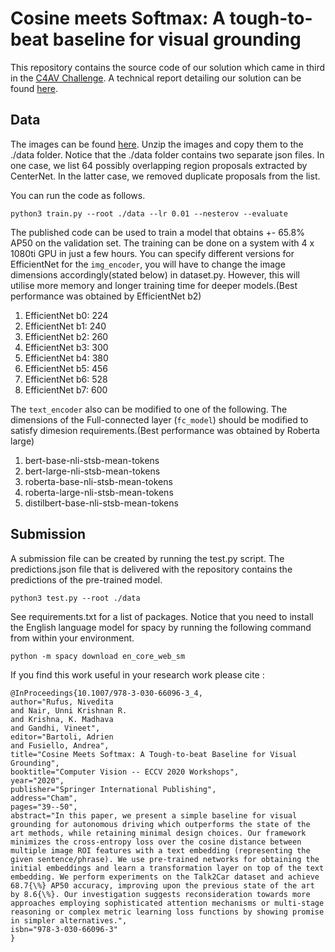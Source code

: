 # Cosine meets Softmax: A tough-to-beat baseline for visual grounding  
This repository contains the source code of our solution which came in third in the [C4AV Challenge](https://www.aicrowd.com/challenges/eccv-2020-commands-4-autonomous-vehicles). A technical report detailing our solution can be found [here](https://arxiv.org/abs/2009.06066).  

## Data
The images can be found [here](https://drive.google.com/open?id=1bhcdej7IFj5GqfvXGrHGPk2Knxe77pek). Unzip the images and copy them to the ./data folder. Notice that the ./data folder contains two separate json files. In one case, we list 64 possibly overlapping region proposals extracted by CenterNet. In the latter case, we removed duplicate proposals from the list.

You can run the code as follows.

```
python3 train.py --root ./data --lr 0.01 --nesterov --evaluate 
```

The published code can be used to train a model that obtains +- 65.8% AP50 on the validation set. The training can be done on a system with 4 x 1080ti GPU in just a few hours. You can specify different versions for EfficientNet for the `img_encoder`, you will have to change the image dimensions accordingly(stated below) in dataset.py. However, this will utilise more memory and longer training time for deeper models.(Best performance was obtained by EfficientNet b2)  
1. EfficientNet b0: 224
2. EfficientNet b1: 240
3. EfficientNet b2: 260
4. EfficientNet b3: 300
5. EfficientNet b4: 380
6. EfficientNet b5: 456
7. EfficientNet b6: 528
8. EfficientNet b7: 600  

The `text_encoder` also can be modified to one of the following. The dimensions of the Full-connected layer (`fc_model`) should be modified to satisfy dimesion requirements.(Best performance was obtained by Roberta large)  
1. bert-base-nli-stsb-mean-tokens	
2. bert-large-nli-stsb-mean-tokens	
3. roberta-base-nli-stsb-mean-tokens	
4. roberta-large-nli-stsb-mean-tokens	
5. distilbert-base-nli-stsb-mean-tokens  

## Submission
A submission file can be created by running the test.py script. The predictions.json file that is delivered with the repository contains the predictions of the pre-trained model. 

```
python3 test.py --root ./data
```

See requirements.txt for a list of packages. Notice that you need to install the English language model for spacy by running the following command from within your environment.

```
python -m spacy download en_core_web_sm
```
If you find this work useful in your research work please cite :

```
@InProceedings{10.1007/978-3-030-66096-3_4,
author="Rufus, Nivedita
and Nair, Unni Krishnan R.
and Krishna, K. Madhava
and Gandhi, Vineet",
editor="Bartoli, Adrien
and Fusiello, Andrea",
title="Cosine Meets Softmax: A Tough-to-beat Baseline for Visual Grounding",
booktitle="Computer Vision -- ECCV 2020 Workshops",
year="2020",
publisher="Springer International Publishing",
address="Cham",
pages="39--50",
abstract="In this paper, we present a simple baseline for visual grounding for autonomous driving which outperforms the state of the art methods, while retaining minimal design choices. Our framework minimizes the cross-entropy loss over the cosine distance between multiple image ROI features with a text embedding (representing the given sentence/phrase). We use pre-trained networks for obtaining the initial embeddings and learn a transformation layer on top of the text embedding. We perform experiments on the Talk2Car dataset and achieve 68.7{\%} AP50 accuracy, improving upon the previous state of the art by 8.6{\%}. Our investigation suggests reconsideration towards more approaches employing sophisticated attention mechanisms or multi-stage reasoning or complex metric learning loss functions by showing promise in simpler alternatives.",
isbn="978-3-030-66096-3"
}
```
